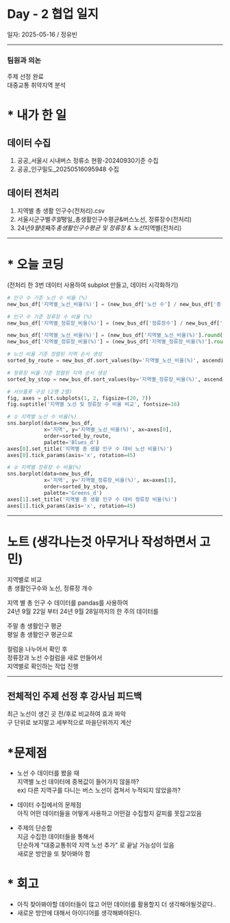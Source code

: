 # Day - 2 협업 일지

일자: 2025-05-16 / 정유빈

---

### 팀원과 의논

주제 선정 완료  
대중교통 취약지역 분석

# \* 내가 한 일

## 데이터 수집

1. 공공\_서울시 시내버스 정류소 현황-20240930기준 수집
2. 공공\_인구밀도\_20250516095948 수집

## 데이터 전처리

1. 지역별 총 생활 인구수(전처리).csv
2. 서울시군구별*주말*평일\_총생활인구수평균&버스노선, 정류장수(전처리)
3. 24년*9월*넷째주*총생활인구수평균 및 정류장 & 노선*지역별(전처리)

---

# \* 오늘 코딩

(전처리 한 3번 데이터 사용하여 subplot 만들고, 데이터 시각화하기)

```python
# 인구 수 기준 노선 수 비율 (%)
new_bus_df['지역별_노선_비율(%)'] = (new_bus_df['노선 수'] / new_bus_df['총 생활 인구수 평균']) * 100

# 인구 수 기준 정류장 수 비율 (%)
new_bus_df['지역별_정류장_비율(%)'] = (new_bus_df['정류장수'] / new_bus_df['총 생활 인구수 평균']) * 100

new_bus_df['지역별_노선_비율(%)'] = (new_bus_df['지역별_노선_비율(%)'].round(2)) * 100
new_bus_df['지역별_정류장_비율(%)'] = (new_bus_df['지역별_정류장_비율(%)'].round(2)) * 100

# 노선 비율 기준 정렬된 지역 순서 생성
sorted_by_route = new_bus_df.sort_values(by='지역별_노선_비율(%)', ascending=False)['지역']

# 정류장 비율 기준 정렬된 지역 순서 생성
sorted_by_stop = new_bus_df.sort_values(by='지역별_정류장_비율(%)', ascending=False)['지역']

# 서브플롯 구성 (2행 2열)
fig, axes = plt.subplots(1, 2, figsize=(20, 7))
fig.suptitle('지역별 노선 및 정류장 수 비율 비교', fontsize=16)

# ① 지역별 노선 수 비율(%)
sns.barplot(data=new_bus_df,
            x='지역', y='지역별_노선_비율(%)', ax=axes[0],
            order=sorted_by_route,
            palette='Blues_d')
axes[0].set_title('지역별 총 생활 인구 수 대비 노선 비율(%)')
axes[0].tick_params(axis='x', rotation=45)

# ② 지역별 정류장 수 비율(%)
sns.barplot(data=new_bus_df,
            x='지역', y='지역별_정류장_비율(%)', ax=axes[1],
            order=sorted_by_stop,
            palette='Greens_d')
axes[1].set_title('지역별 총 생활 인구 수 대비 정류장 비율(%)')
axes[1].tick_params(axis='x', rotation=45)
```

---

# 노트 (생각나는것 아무거나 작성하면서 고민)

지역별로 비교  
총 생활인구수와 노선, 정류장 개수

지역 별 총 인구 수 데이터를 pandas를 사용하여  
24년 9월 22일 부터 24년 9월 28일까지의 한 주의 데이터를

주말 총 생활인구 평균  
평일 총 생활인구 평균으로

컬럼을 나누어서 확인 후  
정류장과 노선 수컬럼을 새로 만들어서  
지역별로 확인하는 작업 진행

---

## 전체적인 주제 선정 후 강사님 피드백

최근 노선이 생긴 곳 전/후로 비교하여 효과 파악  
구 단위로 보지말고 세부적으로 마을단위까지 계산

# \*문제점

- 노선 수 데이터를 봤을 때  
  지역별 노선 데이터에 중복값이 들어가지 않을까?  
  ex) 다른 지역구를 다니는 버스 노선이 겹쳐서 누적되지 않았을까?

- 데이터 수집에서의 문제점  
  아직 어떤 데이터들을 어떻게 사용하고 어떤걸 수집할지 갈피를 못잡고있음

- 주제의 단순함  
  지금 수집한 데이터들을 통해서  
  단순하게 "대중교통취약 지역 노선 추가" 로 끝날 가능성이 있음  
  새로운 방안을 또 찾아봐야 함

# \* 회고

- 아직 찾아봐야할 데이터들이 많고 어떤 데이터를 활용할지 더 생각해야될것같다..
- 새로운 방안에 대해서 아이디어를 생각해봐야된다.
